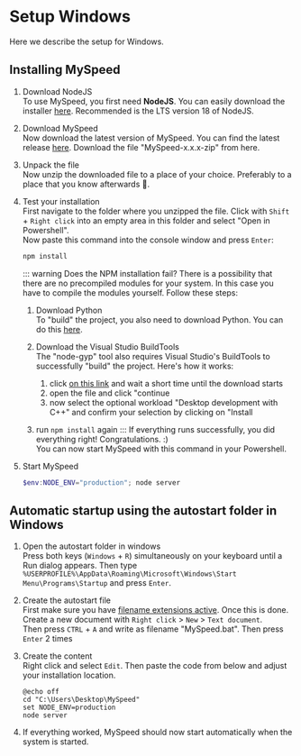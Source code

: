 # Setup Windows
Here we describe the setup for Windows.

## Installing MySpeed

1. Download NodeJS  
   To use MySpeed, you first need **NodeJS**. You can easily download the installer [here](https://nodejs.org/en/download/). Recommended is the LTS version 18 of NodeJS.

2. Download MySpeed  
   Now download the latest version of MySpeed. You can find the latest release [here](https://github.com/gnmyt/myspeed/releases/latest). Download the file "MySpeed-x.x.x-zip" from here.

3. Unpack the file  
   Now unzip the downloaded file to a place of your choice. Preferably to a place that you know afterwards 🌚.

4. Test your installation  
   First navigate to the folder where you unzipped the file. Click with `Shift` + `Right click` into an empty area in this folder and select "Open in Powershell".  
   Now paste this command into the console window and press `Enter`:
   ```sh
   npm install
   ```
   
    ::: warning Does the NPM installation fail?
    There is a possibility that there are no precompiled modules for your system. In this case you have to compile the modules yourself.
    Follow these steps:

    1. Download Python  
       To "build" the project, you also need to download Python. You can do this [here](https://www.python.org/downloads/).

    2. Download the Visual Studio BuildTools  
       The "node-gyp" tool also requires Visual Studio's BuildTools to successfully "build" the project. Here's how it works:
       1. click [on this link](https://visualstudio.microsoft.com/thank-you-downloading-visual-studio/?sku=BuildTools) and wait a short time until the download starts
       2. open the file and click "continue
       3. now select the optional workload "Desktop development with C++" and confirm your selection by clicking on "Install
    3. run `npm install` again
    :::
   If everything runs successfully, you did everything right! Congratulations. :)   
   You can now start MySpeed with this command in your Powershell.

5. Start MySpeed
   ```powershell
   $env:NODE_ENV="production"; node server
   ```

## Automatic startup using the autostart folder in Windows

1. Open the autostart folder in windows  
   Press both keys (`Windows` + `R`) simultaneously on your keyboard until a Run dialog appears. Then type `%USERPROFILE%\AppData\Roaming\Microsoft\Windows\Start Menu\Programs\Startup` and press `Enter`.

2. Create the autostart file  
   First make sure you have [filename extensions active](https://support.microsoft.com/en-us/windows/common-file-name-extensions-in-windows-da4a4430-8e76-89c5-59f7-1cdbbc75cb01). Once this is done. Create a new document with `Right click` > `New` > `Text document`.  
   Then press `CTRL` + `A` and write as filename "MySpeed.bat". Then press `Enter` 2 times

3. Create the content  
   Right click and select `Edit`. Then paste the code from below and adjust your installation location.
   ```batch
   @echo off
   cd "C:\Users\Desktop\MySpeed"
   set NODE_ENV=production
   node server
   ```

4. If everything worked, MySpeed should now start automatically when the system is started.